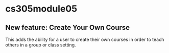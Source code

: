 # cs305module05

## New feature: Create Your Own Course ##
This adds the ability for a user to create their own courses in order to teach others in a group or class setting.
